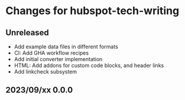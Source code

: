 # Changes for hubspot-tech-writing


## Unreleased

- Add example data files in different formats
- CI: Add GHA workflow recipes
- Add initial converter implementation
- HTML: Add addons for custom code blocks, and header links
- Add linkcheck subsystem


## 2023/09/xx 0.0.0
